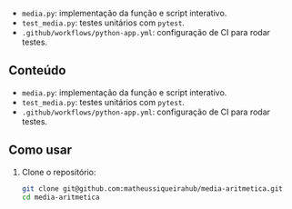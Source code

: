 
- `media.py`: implementação da função e script interativo.
- `test_media.py`: testes unitários com `pytest`.
- `.github/workflows/python-app.yml`: configuração de CI para rodar testes.
## Conteúdo

- `media.py`: implementação da função e script interativo.
- `test_media.py`: testes unitários com `pytest`.
- `.github/workflows/python-app.yml`: configuração de CI para rodar testes.

## Como usar

1. Clone o repositório:
   ```bash
   git clone git@github.com:matheussiqueirahub/media-aritmetica.git
   cd media-aritmetica
